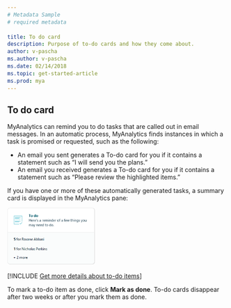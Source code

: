 ```yaml
---
# Metadata Sample
# required metadata

title: To do card
description: Purpose of to-do cards and how they come about.  
author: v-pascha
ms.author: v-pascha
ms.date: 02/14/2018
ms.topic: get-started-article
ms.prod: mya
---
```


## To do card

MyAnalytics can remind you to do tasks that are called out in email messages. In an automatic process, MyAnalytics finds instances in which a task is promised or requested, such as the following:  

* An email you sent generates a To-do card for you if it contains a statement such as “I will send you the plans.” 
* An email you received generates a To-do card for you if it contains a statement such as “Please review the highlighted items.”  

If you have one or more of these automatically generated tasks, a summary card is displayed in the MyAnalytics pane:  

<img src="../../../Images/To-do_page_1.PNG" width="40%" height="40%" alt="To-do card">

[!INCLUDE [Get more details about to-do items](../../Includes/to_get_more_details.md)]

To mark a to-do item as done, click **Mark as done**. To-do cards disappear after two weeks or after you mark them as done.  

 


